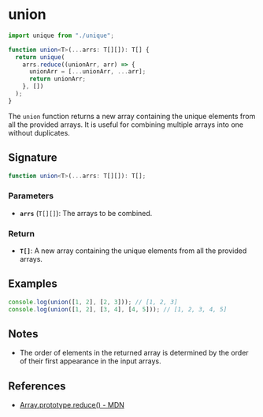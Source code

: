 # union

```typescript
import unique from "./unique";

function union<T>(...arrs: T[][]): T[] {
  return unique(
    arrs.reduce((unionArr, arr) => {
      unionArr = [...unionArr, ...arr];
      return unionArr;
    }, [])
  );
}
```

The `union` function returns a new array containing the unique elements from all the provided arrays. It is useful for combining multiple arrays into one without duplicates.

## Signature

```typescript
function union<T>(...arrs: T[][]): T[];
```

### Parameters

- **`arrs`** (`T[][]`): The arrays to be combined.

### Return

- **`T[]`**: A new array containing the unique elements from all the provided arrays.

## Examples

```typescript
console.log(union([1, 2], [2, 3])); // [1, 2, 3]
console.log(union([1, 2], [3, 4], [4, 5])); // [1, 2, 3, 4, 5]
```

## Notes

- The order of elements in the returned array is determined by the order of their first appearance in the input arrays.

## References

- [Array.prototype.reduce() - MDN](https://developer.mozilla.org/en-US/docs/Web/JavaScript/Reference/Global_Objects/Array/reduce)
